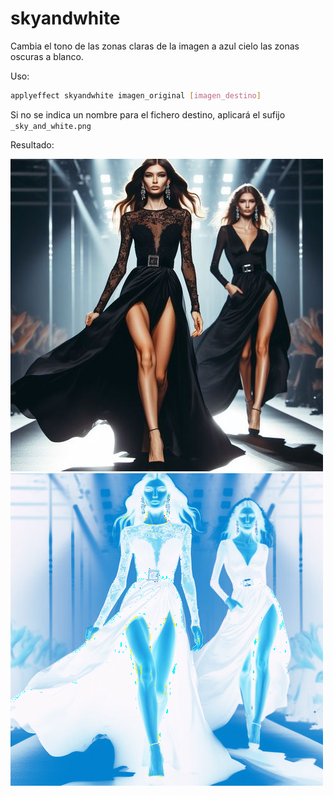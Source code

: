 # skyandwhite

Cambia el tono de las zonas claras de la imagen a azul cielo las zonas oscuras a blanco.

Uso:

``` sh
applyeffect skyandwhite imagen_original [imagen_destino]
```

Si no se indica un nombre para el fichero destino, aplicará el sufijo `_sky_and_white.png`

Resultado:

![imagen original](../../images/image.jpg)
![skyandwhite](../../images/image_sky_and_white.png)
